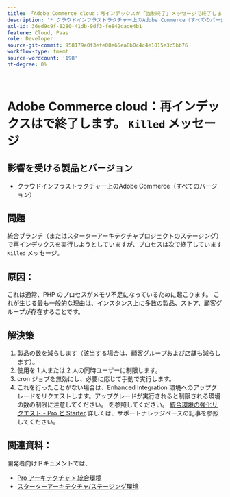 ```yaml
---
title: 「Adobe Commerce cloud：再インデックスが「強制終了」メッセージで終了します」
description: '* クラウドインフラストラクチャー上のAdobe Commerce（すべてのバージョン）'
exl-id: 36ed9c9f-8280-41db-9df3-fe842dade4b1
feature: Cloud, Paas
role: Developer
source-git-commit: 958179e0f3efe08e65ea8b0c4c4e1015e3c5bb76
workflow-type: tm+mt
source-wordcount: '198'
ht-degree: 0%

---
```


# Adobe Commerce cloud：再インデックスはで終了します。 `Killed` メッセージ

## 影響を受ける製品とバージョン

* クラウドインフラストラクチャー上のAdobe Commerce（すべてのバージョン）

## 問題

統合ブランチ（またはスターターアーキテクチャプロジェクトのステージング）で再インデックスを実行しようとしていますが、プロセスは次で終了しています `Killed` メッセージ。

## 原因：

これは通常、PHP のプロセスがメモリ不足になっているために起こります。
これが生じる最も一般的な理由は、インスタンス上に多数の製品、ストア、顧客グループが存在することです。

## 解決策

1. 製品の数を減らします（該当する場合は、顧客グループおよび店舗も減らします）。
1. 使用を 1 人または 2 人の同時ユーザーに制限します。
1. cron ジョブを無効にし、必要に応じて手動で実行します。
1. これを行ったことがない場合は、Enhanced Integration 環境へのアップグレードをリクエストします。アップグレードが実行されると制限される環境の数の制限に注意してください。 を参照してください。 [統合環境の強化リクエスト - Pro と Starter](/help/announcements/adobe-commerce-announcements/integration-environment-enhancement-request-pro-and-starter.md) 詳しくは、サポートナレッジベースの記事を参照してください。

## 関連資料：

開発者向けドキュメントでは、

* [Pro アーキテクチャ > 統合環境](https://devdocs.magento.com/cloud/architecture/pro-architecture.html#cloud-arch-int)
* [スターターアーキテクチャ/ステージング環境](https://devdocs.magento.com/cloud/architecture/starter-architecture.html#cloud-arch-stage)
